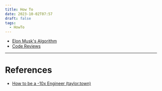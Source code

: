 ```yaml
---
title: How To
date: 2023-10-02T07:57
draft: false
tags:
  - HowTo
---
```

- [Elon Musk's Algorithm](/notes/how-to/elon-musks-algorithm)
- [Code Reviews](/notes/how-to/code-reviews)

---
# References

- [How to be a -10x Engineer (taylor.town)](https://taylor.town/-10x)
